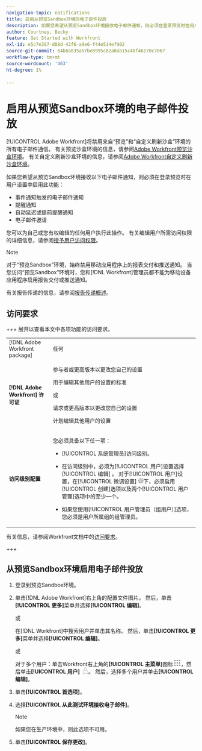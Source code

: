 ```yaml
---
navigation-topic: notifications
title: 启用从预览Sandbox环境的电子邮件投放
description: 如果您希望从预览Sandbox环境接收电子邮件通知，则必须在登录预览时在用户设置中启用此功能。
author: Courtney, Becky
feature: Get Started with Workfront
exl-id: e5c7e387-d08d-42f6-a9e6-f44e514ef902
source-git-commit: 64b8a835a57be8995c82a0ab15c40f46170c7067
workflow-type: tm+mt
source-wordcount: '463'
ht-degree: 1%

---
```


# 启用从预览Sandbox环境的电子邮件投放

[!UICONTROL Adobe Workfront]将禁用来自“预览”和“自定义刷新沙盒”环境的所有电子邮件通信。 有关预览沙盒环境的信息，请参阅[Adobe Workfront预览沙盒环境](../../administration-and-setup/set-up-workfront/workfront-testing-environments/wf-preview-sandbox-environment.md)。 有关自定义刷新沙盒环境的信息，请参阅[Adobe Workfront自定义刷新沙盒环境](../../administration-and-setup/set-up-workfront/workfront-testing-environments/wf-custom-refresh-sandbox-environment.md)。

如果您希望从预览Sandbox环境接收以下电子邮件通知，则必须在登录预览时在用户设置中启用此功能：

* 事件通知触发的电子邮件通知
* 提醒通知
* 自动延迟或提前提醒通知
* 电子邮件邀请

您可以为自己或您有权编辑的任何用户执行此操作。 有关编辑用户所需访问权限的详细信息，请参阅[授予用户访问权限](../../administration-and-setup/add-users/configure-and-grant-access/grant-access-other-users.md)。

>[!NOTE]
>
>对于“预览Sandbox”环境，始终禁用移动应用程序上的报表交付和推送通知。 当您访问“预览Sandbox”环境时，您和[!DNL Workfront]管理员都不能为移动设备应用程序启用报告交付或推送通知。
>
>有关报告传递的信息，请参阅[报告传递概述](../../reports-and-dashboards/reports/creating-and-managing-reports/set-up-report-deliveries.md)。

## 访问要求

+++ 展开以查看本文中各项功能的访问要求。

<table style="table-layout:auto"> 
 <col> 
 </col> 
 <col> 
 </col> 
 <tbody> 
  <tr> 
   <td role="rowheader">[!DNL Adobe Workfront package]</strong></td> 
   <td> <p>任何</p> </td> 
  </tr> 
  <tr> 
   <td role="rowheader"><strong>[!DNL Adobe Workfront] 许可证</strong></td> 
   <td> 
   <p>参与者或更高版本以更改您自己的设置</p> <p>用于编辑其他用户的设置的标准</p> 
   或
   <p> 请求或更高版本以更改您自己的设置</p> <p>计划编辑其他用户的设置</p> </td> 
  </tr> 
  <tr> 
   <td role="rowheader"><strong>访问级别配置</strong></td> 
   <td> <p>您必须具备以下任一项：</p> 
    <ul> 
     <li> <p>[!UICONTROL 系统管理员]访问级别。</p> </li> 
     <li> <p>在访问级别中，必须为[!UICONTROL 用户]设置选择[!UICONTROL 编辑] 。 对于[!UICONTROL 用户]设置，在[!UICONTROL 微调设置] <img src="assets/gear-icon-in-access-levels.png">下，必须启用[!UICONTROL 创建]选项以及两个[!UICONTROL 用户管理]选项中的至少一个。 </li> 
     <li>如果您使用[!UICONTROL 用户管理员（组用户）]选项，您必须是用户所属组的组管理员。</li> 
    </ul> </td> 
  </tr> 
 </tbody> 
</table>


有关信息，请参阅Workfront文档中的[访问要求](/help/quicksilver/administration-and-setup/add-users/access-levels-and-object-permissions/access-level-requirements-in-documentation.md)。

+++

## 从预览Sandbox环境启用电子邮件投放

1. 登录到预览Sandbox环境。
1. 单击[!DNL Adobe Workfront]右上角的配置文件图片。 然后，单击&#x200B;**[!UICONTROL 更多]**&#x200B;菜单并选择&#x200B;**[!UICONTROL 编辑]**。

   或

   在[!DNL Workfront]中搜索用户并单击其名称。 然后，单击&#x200B;**[!UICONTROL 更多]**&#x200B;菜单并选择&#x200B;**[!UICONTROL 编辑]**。

   或

   对于多个用户：单击Workfront右上角的&#x200B;**[!UICONTROL 主菜单]**&#x200B;图标![主菜单图标](assets/main-menu-icon.png)，然后单击&#x200B;**[!UICONTROL 用户]** ![用户图标](assets/users-icon-in-main-menu.png)。  然后，选择多个用户并单击&#x200B;**[!UICONTROL 编辑]**。

1. 单击&#x200B;**[!UICONTROL 首选项]**。
1. 选择&#x200B;**[!UICONTROL 从此测试环境接收电子邮件]**。

   >[!NOTE]
   >
   >如果您在生产环境中，则此选项不可用。

1. 单击&#x200B;**[!UICONTROL 保存更改]**。
